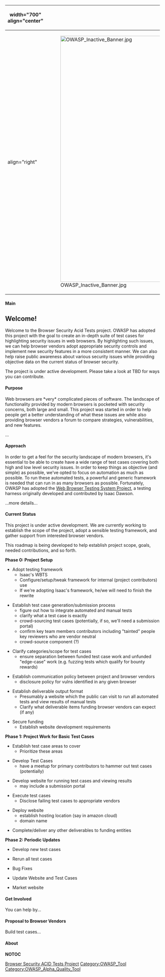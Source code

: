<table>
<thead>
<tr class="header">
<th><p>width="700" align="center"</p></th>
<th><p><br />
</p></th>
<th><p>width="500" align="center"</p></th>
<th><p><br />
</p></th>
</tr>
</thead>
<tbody>
<tr class="odd">
<td><p>align="right"</p></td>
<td><figure>
<img src="OWASP_Inactive_Banner.jpg" title="OWASP_Inactive_Banner.jpg" alt="OWASP_Inactive_Banner.jpg" width="800" /><figcaption>OWASP_Inactive_Banner.jpg</figcaption>
</figure></td>
<td><p>align="right"</p></td>
<td></td>
</tr>
</tbody>
</table>

#### Main

## Welcome\!

Welcome to the Browser Security Acid Tests project. OWASP has adopted
this project with the goal to create an in-depth suite of test cases for
highlighting security issues in web browsers. By highlighting such
issues, we can help browser vendors adopt appropriate security controls
and implement new security features in a more consistent manner. We can
also help raise public awareness about various security issues while
providing objective data on the current status of browser security.

The project is under active development. Please take a look at TBD for
ways you can contribute.

#### Purpose

Web browsers are \*very\* complicated pieces of software. The landscape
of functionality provided by modern browsers is pocketed with security
concerns, both large and small. This project was started in order to
help people get a better understanding of what these issues are while
also providing browser vendors a forum to compare strategies,
vulnerabilities, and new features.

...

#### Approach

In order to get a feel for the security landscape of modern browsers,
it's essential to be able to create have a wide range of test cases
covering both high and low level security issues. In order to keep
things as objective (and simple) as possible, we've opted to focus on
automation as much as possible. To run these automated tests, a powerful
and generic framework is needed that can run in as many browsers as
possible. Fortunately, OWASP has adopted the [Web Browser Testing System
Project](http://www.owasp.org/index.php/OWASP_Web_Browser_Testing_System_Project),
a testing harness originally developed and contributed by Isaac Dawson.

...more details...

#### Current Status

This project is under active development. We are currently working to
establish the scope of the project, adopt a sensible testing framework,
and gather support from interested browser vendors.

This roadmap is being developed to help establish project scope, goals,
needed contributions, and so forth.

**Phase 0: Project Setup**

  - Adopt testing framework
      - Isaac's WBTS
      - Configure/setup/tweak framework for internal (project
        contributors) use
      - If we're adopting Isaac's framework, he/we will need to finish
        the rewrite

<!-- end list -->

  - Establish test case generation/submission process
      - figure out how to integrate automated and manual tests
      - clarify what a test case is exactly
      - crowd-sourcing test cases (potentially, if so, we'll need a
        submission portal)
      - confirm key team members contributors including "tainted" people
        key reviewers who are vendor neutral
      - crowd-source component (?)

<!-- end list -->

  - Clarify categories/scope for test cases
      - ensure separation between funded test case work and unfunded
        "edge-case" work (e.g. fuzzing tests which qualify for bounty
        rewards)

<!-- end list -->

  - Establish communication policy between project and browser vendors
      - disclosure policy for vulns identified in any given browser

<!-- end list -->

  - Establish deliverable output format
      - Presumably a website which the public can visit to run all
        automated tests and view results of manual tests
      - Clarify what deliverable items funding browser vendors can
        expect (if any)

<!-- end list -->

  - Secure funding
      - Establish website development requirements

**Phase 1: Project Work for Basic Test Cases**

  - Establish test case areas to cover
      - Prioritize these areas

<!-- end list -->

  - Develop Test Cases
      - have a meetup for primary contributors to hammer out test cases
        (potentially)

<!-- end list -->

  - Develop website for running test cases and viewing results
      - may include a submission portal

<!-- end list -->

  - Execute test cases
      - Disclose failing test cases to appropriate vendors

<!-- end list -->

  - Deploy website
      - establish hosting location (say in amazon cloud)
      - domain name

<!-- end list -->

  - Complete/deliver any other deliverables to funding entities

**Phase 2: Periodic Updates**

  - Develop new test cases

<!-- end list -->

  - Rerun all test cases

<!-- end list -->

  - Bug Fixes

<!-- end list -->

  - Update Website and Test Cases

<!-- end list -->

  - Market website

#### Get Involved

You can help by...

#### Proposal to Browser Vendors

Build test cases...

#### About

__NOTOC__ <headertabs />

[Browser Security ACID Tests Project](Category:OWASP_Project "wikilink")
[Category:OWASP_Tool](Category:OWASP_Tool "wikilink")
[Category:OWASP_Alpha_Quality_Tool](Category:OWASP_Alpha_Quality_Tool "wikilink")